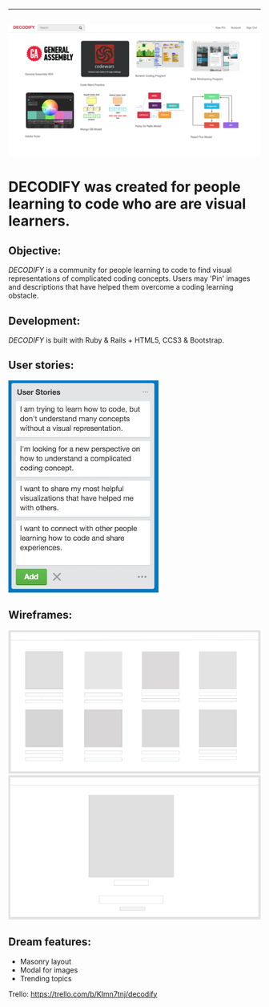 ---
![](app/assets/images/decodify.png)
-


# DECODIFY was created for people learning to code who are are visual learners.
 
## Objective:

<i>DECODIFY</i> is a community for people learning to code to find visual representations of complicated coding concepts. Users may 'Pin' images and descriptions that have helped them overcome a coding learning obstacle.

## Development:

<i>DECODIFY</i> is built with Ruby & Rails + HTML5, CCS3 & Bootstrap.


## User stories:
![](app/assets/images/user-stories.png)


## Wireframes:
![](app/assets/images/wireframes.png)
![](app/assets/images/wireframes-2.png)


## Dream features:
- Masonry layout
- Modal for images
- Trending topics

Trello: https://trello.com/b/KImn7tnj/decodify
